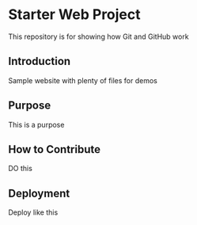 # Starter Web Project

This repository is for showing how Git and GitHub work

## Introduction

Sample website with plenty of files for demos

## Purpose

This is a purpose

## How to Contribute

DO this

## Deployment

Deploy like this